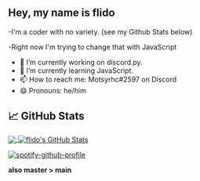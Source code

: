 ## Hey, my name is flido
-I'm a coder with no variety. (see my Github Stats below)

-Right now I'm trying to change that with JavaScript

  - 🔭 I’m currently working on discord.py.
  - 🌱 I’m currently learning JavaScript.
  - 📫 How to reach me: Motsyrhc#2597 on Discord
  - 😄 Pronouns: he/him

## &#x1f4c8; GitHub Stats

<a href="https://github.com/flid0/flid0">
  <img align="center" src="https://github-readme-stats.vercel.app/api/top-langs/?username=flid0&hide=java,html,tex&title_color=ffffff&text_color=c9cacc&icon_color=2bbc8a&bg_color=1d1f21" />
</a>
<a href="https://github.com/flid0/flid0">
  <img align="center" src="https://github-readme-stats.vercel.app/api?username=flid0&show_icons=true&line_height=27&count_private=true&title_color=ffffff&text_color=c9cacc&icon_color=2bbc8a&bg_color=1d1f21" alt="flido's GitHub Stats" />
</a>

[![spotify-github-profile](https://spotify-github-profile.vercel.app/api/view?uid=r2si1qa7hb3ha9nnkdcl0xvcc&cover_image=true&theme=default)](https://spotify-github-profile.vercel.app/api/view?uid=r2si1qa7hb3ha9nnkdcl0xvcc&redirect=true)

**also master > main**
